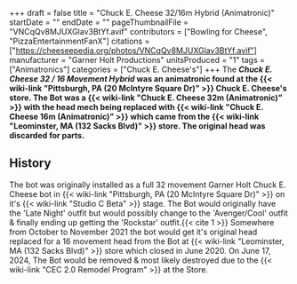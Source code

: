 +++
draft = false
title = "Chuck E. Cheese 32/16m Hybrid (Animatronic)"
startDate = ""
endDate = ""
pageThumbnailFile = "VNCqQv8MJUXGlav3BtYf.avif"
contributors = ["Bowling for Cheese", "PizzaEntertainmentFanX"]
citations = ["https://cheeseepedia.org/photos/VNCqQv8MJUXGlav3BtYf.avif"]
manufacturer = "Garner Holt Productions"
unitsProduced = "1"
tags = ["Animatronics"]
categories = ["Chuck E. Cheese's"]
+++
The ***Chuck E. Cheese 32 / 16 Movement Hybrid* was an animatronic found at the {{< wiki-link "Pittsburgh, PA (20 McIntyre Square Dr)" >}} Chuck E. Cheese's store. The Bot was a {{< wiki-link "Chuck E. Cheese 32m (Animatronic)" >}} with the head mech being replaced with {{< wiki-link "Chuck E. Cheese 16m (Animatronic)" >}} which came from the {{< wiki-link "Leominster, MA (132 Sacks Blvd)" >}} store. The original head was discarded for parts.**

## History

The bot was originally installed as a full 32 movement Garner Holt Chuck E. Cheese bot in {{< wiki-link "Pittsburgh, PA (20 McIntyre Square Dr)" >}} on it's {{< wiki-link "Studio C Beta" >}} stage. The Bot would originally have the 'Late Night' outfit but would possibly change to the 'Avenger/Cool' outfit & finally ending up getting the 'Rockstar' outfit.{{< cite 1 >}} Somewhere from October to November 2021 the bot would get it's original head replaced for a 16 movement head from the Bot at {{< wiki-link "Leominster, MA (132 Sacks Blvd)" >}} store which closed in June 2020. On June 17, 2024, The Bot would be removed & most likely destroyed due to the {{< wiki-link "CEC 2.0 Remodel Program" >}} at the Store.
